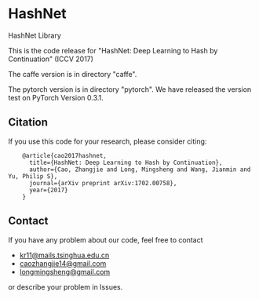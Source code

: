 # HashNet 
HashNet Library

This is the code release for "HashNet: Deep Learning to Hash by Continuation" (ICCV 2017)

The caffe version is in directory "caffe".

The pytorch version is in directory "pytorch". We have released the version test on PyTorch Version 0.3.1.

## Citation
If you use this code for your research, please consider citing:
```
    @article{cao2017hashnet,
      title={HashNet: Deep Learning to Hash by Continuation},
      author={Cao, Zhangjie and Long, Mingsheng and Wang, Jianmin and Yu, Philip S},
      journal={arXiv preprint arXiv:1702.00758},
      year={2017}
    }
```

## Contact
If you have any problem about our code, feel free to contact 
- kr11@mails.tsinghua.edu.cn
- caozhangjie14@gmail.com
- longmingsheng@gmail.com

or describe your problem in Issues.

